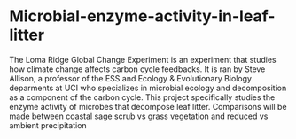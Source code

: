 # Microbial-enzyme-activity-in-leaf-litter
 The Loma Ridge Global Change Experiment is an experiment that studies how climate change affects carbon cycle feedbacks. It is ran by Steve Allison, a professor of the ESS and Ecology & Evolutionary Biology deparments at UCI who specializes in microbial ecology and decomposition as a component of the carbon cycle. This project specifically studies the enzyme activity of microbes that decompose leaf litter. Comparisons will be made between coastal sage scrub vs grass vegetation and reduced vs ambient precipitation
